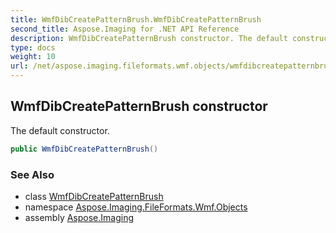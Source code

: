 ```yaml
---
title: WmfDibCreatePatternBrush.WmfDibCreatePatternBrush
second_title: Aspose.Imaging for .NET API Reference
description: WmfDibCreatePatternBrush constructor. The default constructor
type: docs
weight: 10
url: /net/aspose.imaging.fileformats.wmf.objects/wmfdibcreatepatternbrush/wmfdibcreatepatternbrush/
---
```

## WmfDibCreatePatternBrush constructor

The default constructor.

```csharp
public WmfDibCreatePatternBrush()
```

### See Also

* class [WmfDibCreatePatternBrush](../)
* namespace [Aspose.Imaging.FileFormats.Wmf.Objects](../../wmfdibcreatepatternbrush/)
* assembly [Aspose.Imaging](../../../)


